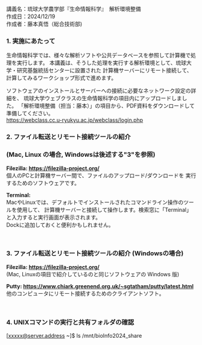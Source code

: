 
講義名：琉球大学農学部『生命情報科学』　解析環境整備  
作成日：2024/12/19  
作成者：藤本真悟（総合技術部)   

### 1. 実施にあたって

生命情報科学では、様々な解析ソフトや公共データベースを参照して計算機で処理を実行します。
本講義は、そうした処理を実行する解析環境として、琉球大学・研究基盤統括センターに設置された
計算機サーバーにリモート接続して、計算してみるワークショップ形式で進めます。  
  
ソフトウェアのインストールとサーバーへの接続に必要なネットワーク設定の詳細を、
琉球大学ウェブクラスの生命情報科学の項目内にアップロードしました。
「解析環境整備（担当：藤本）」の項目から、PDF資料をダウンロードして準備してください。  
https://webclass.cc.u-ryukyu.ac.jp/webclass/login.php
 
  
### 2. ファイル転送とリモート接続ツールの紹介   
### (Mac, Linux の場合, Windowsは後述する"3"を参照)  

**Filezilla: https://filezilla-project.org/**  
個人のPCと計算機サーバー間で、ファイルのアップロード/ダウンロードを
実行するためのソフトウェアです。

**Terminal:**  
MacやLinuxでは、デフォルトでインストールされたコマンドライン操作のツールを使用して、
計算機サーバーと接続して操作します。検索窓に「Terminal」と入力すると実行画面が表示されます。  
Dockに追加しておくと便利かもしれません。
  
&nbsp;
&nbsp;
&nbsp;
  
### 3. ファイル転送とリモート接続ツールの紹介 (Windowsの場合)  

**Filezilla: https://filezilla-project.org/**  
(Mac, Linuxの項目で紹介しているのと同じソフトウェアの Windows 版)

**Putty: https://www.chiark.greenend.org.uk/~sgtatham/putty/latest.html**  
他のコンピュータにリモート接続するためのクライアントソフト。
  
&nbsp;
&nbsp;
&nbsp;
  
### 4. UNIXコマンドの実行と共有フォルダの確認
[xxxxx@server.address ~]$ ls /mnt/bioInfo2024_share
  
&nbsp;
&nbsp;
&nbsp;
  
